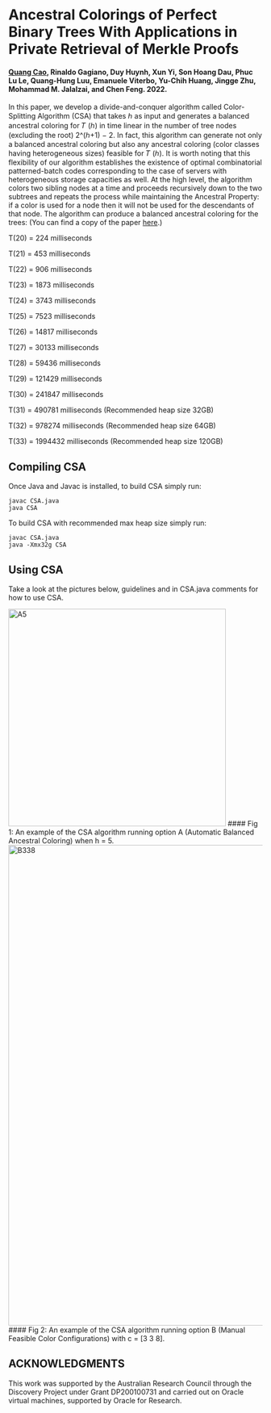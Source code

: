 # Ancestral Colorings of Perfect Binary Trees With Applications in Private Retrieval of Merkle Proofs

#### [Quang Cao](https://www.linkedin.com/in/nhat-quang-cao-26786a1a6/), Rinaldo Gagiano, Duy Huynh, Xun Yi, Son Hoang Dau, Phuc Lu Le, Quang-Hung Luu, Emanuele Viterbo, Yu-Chih Huang, Jingge Zhu, Mohammad M. Jalalzai, and Chen Feng. 2022.

In this paper, we develop a divide-and-conquer algorithm called Color-Splitting Algorithm (CSA) that takes ℎ as input and generates a balanced ancestral coloring for 𝑇 (ℎ) in time linear in the number of tree nodes (excluding the root) 2^(ℎ+1) − 2. In fact, this algorithm can generate not only a balanced ancestral coloring but also any ancestral coloring (color classes having heterogeneous sizes) feasible for 𝑇 (ℎ). It is worth noting that this flexibility of our algorithm establishes the existence of optimal combinatorial patterned-batch codes corresponding to the case of servers with heterogeneous storage capacities as well. At the high level, the algorithm colors two sibling nodes at a time and proceeds recursively down to the two subtrees and repeats the process while maintaining the Ancestral Property: if a color is used for a node then it will not be used for the descendants of that node. The algorithm can produce a balanced ancestral coloring for the trees: (You can find a copy of the paper [here](https://www.linkedin.com/in/nhat-quang-cao-26786a1a6/).)

T(20) = 224 milliseconds

T(21) = 453 milliseconds

T(22) = 906 milliseconds

T(23) = 1873 milliseconds 

T(24) = 3743 milliseconds

T(25) = 7523 milliseconds 

T(26) = 14817 milliseconds 

T(27) = 30133 milliseconds

T(28) = 59436 milliseconds

T(29) = 121429 milliseconds 

T(30) = 241847 milliseconds 

T(31) = 490781 milliseconds (Recommended heap size 32GB)

T(32) = 978274 milliseconds (Recommended heap size 64GB)

T(33) = 1994432 milliseconds (Recommended heap size 120GB)

## Compiling CSA
Once Java and Javac is installed, to build CSA simply run:

    javac CSA.java
    java CSA

To build CSA with recommended max heap size simply run:

    javac CSA.java
    java -Xmx32g CSA

## Using CSA

Take a look at the pictures below, guidelines and in CSA.java comments for how to use CSA.  

<img width="431" alt="A5" src="https://user-images.githubusercontent.com/87842051/160220129-aa155edb-a867-4153-b168-4facce9755ef.png">
#### Fig 1: An example of the CSA algorithm running option A (Automatic Balanced Ancestral Coloring) when h = 5.


<img width="953" alt="B338" src="https://user-images.githubusercontent.com/87842051/160220177-92906580-1794-4407-8657-4662310e2424.png">
#### Fig 2: An example of the CSA algorithm running option B (Manual Feasible Color Configurations) with c = [3 3 8].


## ACKNOWLEDGMENTS
This work was supported by the Australian Research Council through the Discovery Project under Grant DP200100731 and carried out on Oracle virtual machines, supported by Oracle for Research.
